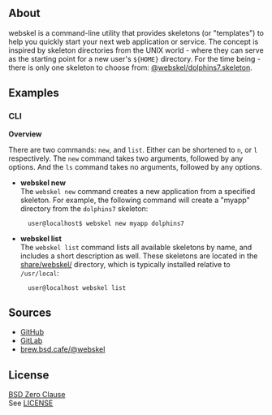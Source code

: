 ## About

webskel is a command-line utility that provides skeletons (or "templates")
to help you quickly start your next web application or service. The concept
is inspired by skeleton directories from the UNIX world - where they can serve
as the starting point for a new user's `${HOME}` directory. For the time being -
there is only one skeleton to choose from:
[@webskel/dolphins7.skeleton](https://github.com/webskel/dolphins7.skeleton#readme).

## Examples

### CLI

**Overview**

There are two commands: `new`, and `list`. Either can be shortened to `n`,
or `l` respectively. The `new` command takes two arguments, followed by
any options. And the `ls` command takes no arguments, followed by any
options.

* **webskel new** <br>
The `webskel new` command creates a new application from a specified skeleton.
For example, the following command will create a "myapp" directory from the
`dolphins7` skeleton:

        user@localhost$ webskel new myapp dolphins7

* **webskel list** <br>
The `webskel list` command lists all available skeletons by name, and includes a
short description as well. These skeletons are located in the [share/webskel/](share/webskel)
directory, which is typically installed relative to `/usr/local`:

	    user@localhost webskel list

## Sources

* [GitHub](https://github.com/webskel/cli#readme)
* [GitLab](https://gitlab.com/webskel/cli#about)
* [brew.bsd.cafe/@webskel](https://brew.bsd.cafe/webskel/cli#about)

## License

[BSD Zero Clause](https://choosealicense.com/licenses/0bsd/) <br>
See [LICENSE](./LICENSE)
